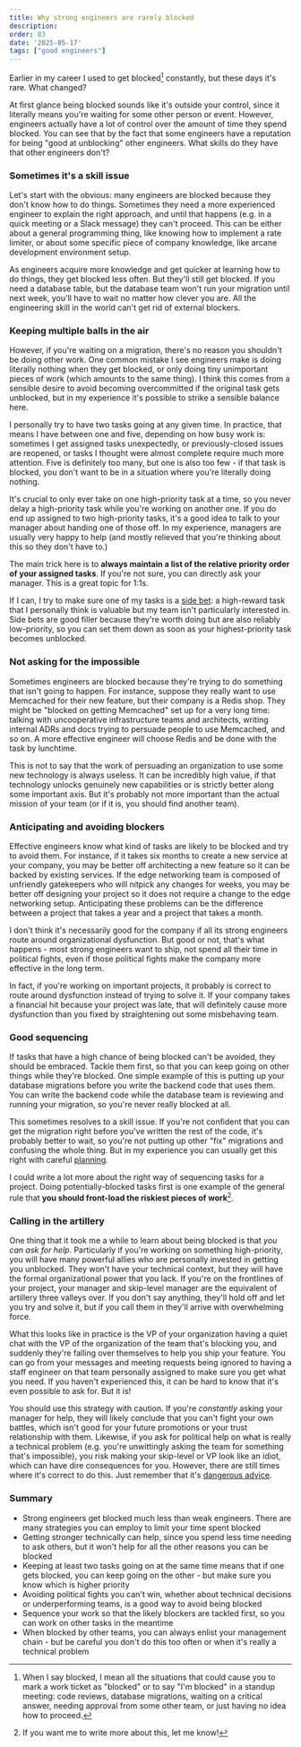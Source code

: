 ```yaml
---
title: Why strong engineers are rarely blocked
description: 
order: 83
date: '2025-05-17'
tags: ["good engineers"]
---
```


Earlier in my career I used to get blocked[^1] constantly, but these days it's rare. What changed?

At first glance being blocked sounds like it's outside your control, since it literally means you're waiting for some other person or event. However, engineers actually have a lot of control over the amount of time they spend blocked. You can see that by the fact that some engineers have a reputation for being "good at unblocking" other engineers. What skills do they have that other engineers don't?

### Sometimes it's a skill issue

Let's start with the obvious: many engineers are blocked because they don't know how to do things. Sometimes they need a more experienced engineer to explain the right approach, and until that happens (e.g. in a quick meeting or a Slack message) they can't proceed. This can be either about a general programming thing, like knowing how to implement a rate limiter, or about some specific piece of company knowledge, like arcane development environment setup.

As engineers acquire more knowledge and get quicker at learning how to do things, they get blocked less often. But they'll still get blocked. If you need a database table, but the database team won't run your migration until next week, you'll have to wait no matter how clever you are. All the engineering skill in the world can't get rid of external blockers.

### Keeping multiple balls in the air

However, if you're waiting on a migration, there's no reason you shouldn't be doing other work. One common mistake I see engineers make is doing literally nothing when they get blocked, or only doing tiny unimportant pieces of work (which amounts to the same thing). I think this comes from a sensible desire to avoid becoming overcommitted if the original task gets unblocked, but in my experience it's possible to strike a sensible balance here.

I personally try to have two tasks going at any given time. In practice, that means I have between one and five, depending on how busy work is: sometimes I get assigned tasks unexpectedly, or previously-closed issues are reopened, or tasks I thought were almost complete require much more attention. Five is definitely too many, but one is also too few - if that task is blocked, you don't want to be in a situation where you're literally doing nothing.

It's crucial to only ever take on one high-priority task at a time, so you never delay a high-priority task while you're working on another one. If you do end up assigned to two high-priority tasks, it's a good idea to talk to your manager about handing one of those off. In my experience, managers are usually very happy to help (and mostly relieved that you're thinking about this so they don't have to.)

The main trick here is to **always maintain a list of the relative priority order of your assigned tasks**. If you're not sure, you can directly ask your manager. This is a great topic for 1:1s.

If I can, I try to make sure one of my tasks is a [side bet](/side-bets): a high-reward task that I personally think is valuable but my team isn't particularly interested in. Side bets are good filler because they're worth doing but are also reliably low-priority, so you can set them down as soon as your highest-priority task becomes unblocked.

### Not asking for the impossible

Sometimes engineers are blocked because they're trying to do something that isn't going to happen. For instance, suppose they really want to use Memcached for their new feature, but their company is a Redis shop. They might be "blocked on getting Memcached" set up for a very long time: talking with uncooperative infrastructure teams and architects, writing internal ADRs and docs trying to persuade people to use Memcached, and so on. A more effective engineer will choose Redis and be done with the task by lunchtime.

This is not to say that the work of persuading an organization to use some new technology is always useless. It can be incredibly high value, if that technology unlocks genuinely new capabilities or is strictly better along some important axis. But it's probably not more important than the actual mission of your team (or if it is, you should find another team).

### Anticipating and avoiding blockers

Effective engineers know what kind of tasks are likely to be blocked and try to avoid them. For instance, if it takes six months to create a new service at your company, you may be better off architecting a new feature so it can be backed by existing services. If the edge networking team is composed of unfriendly gatekeepers who will nitpick any changes for weeks, you may be better off designing your project so it does not require a change to the edge networking setup. Anticipating these problems can be the difference between a project that takes a year and a project that takes a month.

I don't think it's necessarily good for the company if all its strong engineers route around organizational dysfunction. But good or not, that's what happens - most strong engineers want to ship, not spend all their time in political fights, even if those political fights make the company more effective in the long term.

In fact, if you're working on important projects, it probably is correct to route around dysfunction instead of trying to solve it. If your company takes a financial hit because your project was late, that will definitely cause more dysfunction than you fixed by straightening out some misbehaving team.

### Good sequencing

If tasks that have a high chance of being blocked can't be avoided, they should be embraced. Tackle them first, so that you can keep going on other things while they're blocked. One simple example of this is putting up your database migrations before you write the backend code that uses them. You can write the backend code while the database team is reviewing and running your migration, so you're never really blocked at all.

This sometimes resolves to a skill issue. If you're not confident that you can get the migration right before you've written the rest of the code, it's probably better to wait, so you're not putting up other "fix" migrations and confusing the whole thing. But in my experience you can usually get this right with careful [planning](/planning-software).

I could write a lot more about the right way of sequencing tasks for a project. Doing potentially-blocked tasks first is one example of the general rule that **you should front-load the riskiest pieces of work**[^2].

### Calling in the artillery

One thing that it took me a while to learn about being blocked is that _you can ask for help_. Particularly if you're working on something high-priority, you will have many powerful allies who are personally invested in getting you unblocked. They won't have your technical context, but they will have the formal organizational power that you lack. If you're on the frontlines of your project, your manager and skip-level manager are the equivalent of artillery three valleys over. If you don't say anything, they'll hold off and let you try and solve it, but if you call them in they'll arrive with overwhelming force.

What this looks like in practice is the VP of your organization having a quiet chat with the VP of the organization of the team that's blocking you, and suddenly they're falling over themselves to help you ship your feature. You can go from your messages and meeting requests being ignored to having a staff engineer on that team personally assigned to make sure you get what you need. If you haven't experienced this, it can be hard to know that it's even possible to ask for. But it is!

You should use this strategy with caution. If you're _constantly_ asking your manager for help, they will likely conclude that you can't fight your own battles, which isn't good for your future promotions or your trust relationship with them. Likewise, if you ask for political help on what is really a technical problem (e.g. you're unwittingly asking the team for something that's impossible), you risk making your skip-level or VP look like an idiot, which can have dire consequences for you. However, there are still times where it's correct to do this. Just remember that it's [dangerous advice](/dangerous-advice).

### Summary

- Strong engineers get blocked much less than weak engineers. There are many strategies you can employ to limit your time spent blocked
- Getting stronger technically can help, since you spend less time needing to ask others, but it won't help for all the other reasons you can be blocked
- Keeping at least two tasks going on at the same time means that if one gets blocked, you can keep going on the other - but make sure you know which is higher priority
- Avoiding political fights you can't win, whether about technical decisions or underperforming teams, is a good way to avoid being blocked
- Sequence your work so that the likely blockers are tackled first, so you can work on other tasks in the meantime
- When blocked by other teams, you can always enlist your management chain - but be careful you don't do this too often or when it's really a technical problem

[^1]: When I say blocked, I mean all the situations that could cause you to mark a work ticket as "blocked" or to say "I'm blocked" in a standup meeting: code reviews, database migrations, waiting on a critical answer, needing approval from some other team, or just having no idea how to proceed.

[^2]: If you want me to write more about this, let me know!